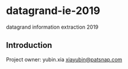 # datagrand-ie-2019
datagrand information extraction 2019

## Introduction
Project owner: yubin.xia <xiayubin@patsnap.com>


